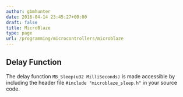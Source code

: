 ```yaml
---
author: gbmhunter
date: 2016-04-14 23:45:27+00:00
draft: false
title: MicroBlaze
type: page
url: /programming/microcontrollers/microblaze
---
```


## Delay Function

The delay function `MB_Sleep(u32 MilliSeconds)` is made accessible by including the header file `#include "microblaze_sleep.h"` in your source code.
